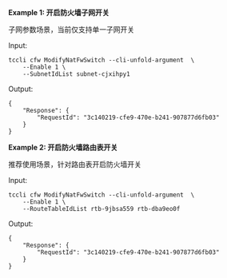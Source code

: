 **Example 1: 开启防火墙子网开关**

子网参数场景，当前仅支持单一子网开关

Input: 

```
tccli cfw ModifyNatFwSwitch --cli-unfold-argument  \
    --Enable 1 \
    --SubnetIdList subnet-cjxihpy1
```

Output: 
```
{
    "Response": {
        "RequestId": "3c140219-cfe9-470e-b241-907877d6fb03"
    }
}
```

**Example 2: 开启防火墙路由表开关**

推荐使用场景，针对路由表开启防火墙开关

Input: 

```
tccli cfw ModifyNatFwSwitch --cli-unfold-argument  \
    --Enable 1 \
    --RouteTableIdList rtb-9jbsa559 rtb-dba9eo0f
```

Output: 
```
{
    "Response": {
        "RequestId": "3c140219-cfe9-470e-b241-907877d6fb03"
    }
}
```

